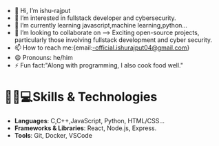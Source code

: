 - 👋 Hi, I’m ishu-rajput
- 👀 I’m interested in fullstack developer and cybersecurity.
- 🌱 I’m currently learning javascript,machine learning,python...
- 💞️ I’m looking to collaborate on --> Exciting open-source projects, particularly those involving fullstack development and cyber security.
- 📫 How to reach me:{email:-official.ishurajput04@gmail.com}
- 😄 Pronouns: he/him
- ⚡ Fun fact:"Along with programming, I also cook food well."


# 👨‍💻💻Skills & Technologies

- **Languages**: C,C++,JavaScript, Python, HTML/CSS...
- **Frameworks & Libraries**: React, Node.js, Express.
- **Tools**: Git, Docker, VSCode
